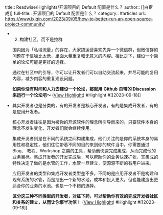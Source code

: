 title:: Readwise/Highlights/开源项目的 Default 配置是什么？
author:: [[白宦成]]
full-title:: 开源项目的 Default 配置是什么？
category:: #articles
url:: https://www.ixiqin.com/2023/09/05/how-to-better-run-an-open-source-project-community/
- 2.  构建社区，而不是拉群
  
  国内因为「私域流量」的存在，大家搞运营喜欢先弄一个微信群，但微信群的问题在于信噪比太低，里面大量重复和无意义的内容。相比之下，建设一个简单的论坛可能是更好的选择。
  
  通过在社区中的引导，你可以让开发者们可以自助交流起来，并尽可能的复用内容，减少内容的重复建设问题。
  
  **如果你没有时间和人力去建设一个论坛，那就用** **Github** **自带的 Discussion 来运行一个论坛吧～** ([View Highlight](https://read.readwise.io/read/01hak7p9dp2t5fnp68fw3tepd0)) #Highlight #[[2023-09-18]]
- 其实开发者也是分类的，有的开发者是核心开发者，有的是集成开发者，有的是应用开发者。
  
  核心开发者往往是因为被你的开源软件的理念所引导而来的，只要软件本身的理念不发生变化，开发者们就会继续使用。
  
  集成开发者则是在不同的系统之间构建集成，他们关注的是你的系统本身的易用性和稳定性，他们往往带着不同的目的来到你的软件当中，你需要通过 Blog、 教程、Workshop 之类的工具，帮助他快速完成集成，从而完成他的业务目标。集成开发者的开发完成后，可以帮助你的业务快速扩张，其集成的特性决定了做的是水管的工作，水管一旦建立，便源源不断的有用户进来。
  
  应用开发者的类型和集成开发者类型差不多，不同的是应用开发者不是构建和现有系统的水管，而是挖出一个新的水池，成本和投入更大，但也能建造出更适合你的业务的水池。也是一个不错的选择。
  
  **区分这三种不同类型的开发者，对征下药，可以帮助你有效的完成开发者社区和关系的建立，从而让你事半功倍！** ([View Highlight](https://read.readwise.io/read/01hak7pzwgzdx2mncc33wrjx1r)) #Highlight #[[2023-09-18]]
